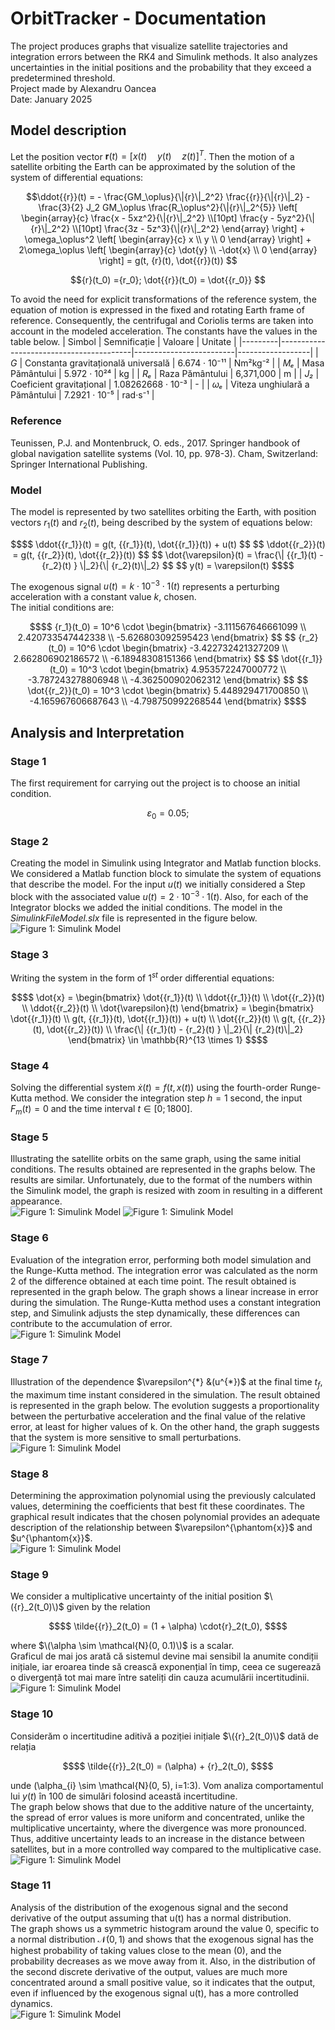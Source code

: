 # OrbitTracker - Documentation
The project produces graphs that visualize satellite trajectories and integration errors between the RK4 and Simulink methods. It also analyzes uncertainties in the initial positions and the probability that they exceed a predetermined threshold. <br>
Project made by Alexandru Oancea <br>
Date: January 2025 <br>

## Model description
Let the position vector $\mathbf{r}(t) = [x(t) \quad y(t) \quad z(t)]^T$. Then the motion of a satellite orbiting the Earth can be approximated by the solution of the system of differential equations:

```math
\ddot{{r}}(t) =
- \frac{GM_\oplus}{\|{r}\|_2^2} \frac{{r}}{\|{r}\|_2}
- \frac{3}{2} J_2 GM_\oplus \frac{R_\oplus^2}{\|{r}\|_2^{5}}
\left[
\begin{array}{c}
    \frac{x - 5xz^2}{\|{r}\|_2^2} \\[10pt]
    \frac{y - 5yz^2}{\|{r}\|_2^2} \\[10pt]
    \frac{3z - 5z^3}{\|{r}\|_2^2}
\end{array}
\right]
+ \omega_\oplus^2 \left[
\begin{array}{c}
   x \\ 
    y \\
    0
\end{array} \right]
+ 2\omega_\oplus 
\left[
\begin{array}{c}
    \dot{y} \\ 
    -\dot{x} \\ 
    0
\end{array} \right] = g(t, {r}(t), \dot{{r}}(t))

```

```math
{r}(t_0) ={r_0}; \dot{{r}}(t_0) = \dot{{r_0}}

```
To avoid the need for explicit transformations of the reference system, the equation of motion is
expressed in the fixed and rotating Earth frame of reference. Consequently, the centrifugal
and Coriolis terms are taken into account in the modeled acceleration. The constants have the values ​​in the table below.
| Simbol  | Semnificație                             | Valoare                 | Unitate          |
|---------|-----------------------------------------|-------------------------|------------------|
| *G*     | Constanta gravitațională universală    | 6.674 · 10⁻¹¹           | Nm²kg⁻²         |
| *Mₑ*    | Masa Pământului                        | 5.972 · 10²⁴            | kg              |
| *Rₑ*    | Raza Pământului                        | 6,371,000               | m               |
| *J₂*    | Coeficient gravitațional               | 1.08262668 · 10⁻³       | -               |
| *ωₑ*    | Viteza unghiulară a Pământului         | 7.2921 · 10⁻⁵           | rad·s⁻¹         |

### Reference
Teunissen, P.J. and Montenbruck, O. eds., 2017. Springer handbook of global navigation satellite
systems (Vol. 10, pp. 978-3). Cham, Switzerland: Springer International Publishing.

### Model
The model is represented by two satellites orbiting the Earth, with position vectors ${r_1}(t)$ and ${r_2}(t)$, being described by the system of equations below:
```math
$$
\ddot{{r_1}}(t) = g(t, {{r_1}}(t), \dot{{r_1}}(t)) + u(t)
$$

$$
\ddot{{r_2}}(t) = g(t, {{r_2}}(t), \dot{{r_2}}(t))
$$

$$
\dot{\varepsilon}(t) = \frac{\| {{r_1}(t) - {r_2}(t) } \|_2}{\| {r_2}(t)\|_2}
$$

$$
y(t) = \varepsilon(t)
$$
```
The exogenous signal $u(t) = k \cdot 10^{-3} \cdot 1(t)$ represents a perturbing acceleration with a constant value $k$, chosen. <br>
The initial conditions are:
```math
$$
{r_1}(t_0) = 10^6 \cdot 
\begin{bmatrix} 
-3.111567646661099 \\ 
2.420733547442338 \\ 
-5.626803092595423 
\end{bmatrix}
$$

$$
{r_2}(t_0) = 10^6 \cdot 
\begin{bmatrix} 
-3.422732421327209 \\ 
2.662806902186572 \\ 
-6.18948308151366 
\end{bmatrix}
$$

$$
\dot{{r_1}}(t_0) = 10^3 \cdot 
\begin{bmatrix} 
4.953572247000772 \\ 
-3.787243278806948 \\ 
-4.362500902062312 
\end{bmatrix}
$$

$$
\dot{{r_2}}(t_0) = 10^3 \cdot 
\begin{bmatrix} 
5.448929471700850 \\ 
-4.165967606687643 \\ 
-4.798750992268544 
\end{bmatrix}
$$
```
## Analysis and Interpretation
### Stage 1
The first requirement for carrying out the project is to choose an initial condition.
```math
\varepsilon_0 = 0.05; 
```
### Stage 2
Creating the model in Simulink using Integrator and Matlab function blocks. We considered a Matlab function block to simulate the system of equations that describe the model. For the input $u(t)$ we initially considered a Step block with the associated value $u(t)=2 \cdot 10^{-3} \cdot 1(t)$. Also, for each of the Integrator blocks we added the initial conditions. The model in the _SimulinkFileModel.slx_ file is represented in the figure below.
![Figure 1: Simulink Model](Figure/msimg1.png)
### Stage 3
Writing the system in the form of $1^{st}$ order differential equations:
```math
$$
\dot{x} =
\begin{bmatrix}
\dot{{r_1}}(t) \\
\ddot{{r_1}}(t) \\
\dot{{r_2}}(t) \\
\ddot{{r_2}}(t) \\
\dot{\varepsilon}(t)
\end{bmatrix}
=
\begin{bmatrix}
\dot{{r_1}}(t) \\
g(t, {{r_1}}(t), \dot{{r_1}}(t)) + u(t) \\
\dot{{r_2}}(t) \\
g(t, {{r_2}}(t), \dot{{r_2}}(t)) \\
\frac{\| {{r_1}(t) - {r_2}(t) } \|_2}{\| {r_2}(t)\|_2}
\end{bmatrix}
\in \mathbb{R}^{13 \times 1}
$$
```
### Stage 4
Solving the differential system $\dot{x}(t) = f(t,x(t))$ using the fourth-order Runge-Kutta method. We consider the integration step $h=1$ second, the input $F_m(t)=0$ and the time interval $t \in [0;1800]$.
### Stage 5
Illustrating the satellite orbits on the same graph, using the same initial conditions. The results obtained are represented in the graphs below. The results are similar. Unfortunately, due to the format of the numbers within the Simulink model, the graph is resized with zoom in resulting in a different appearance. <br>
![Figure 1: Simulink Model](Figure/msimg2.png)
![Figure 1: Simulink Model](Figure/msimg3.png)
### Stage 6
Evaluation of the integration error, performing both model simulation and the Runge-Kutta method. The integration error was calculated as the norm 2 of the difference obtained at each time point. The result obtained is represented in the graph below. The graph shows a linear increase in error during the simulation. The Runge-Kutta method uses a constant integration step, and Simulink adjusts the step dynamically, these differences can contribute to the accumulation of error. <br>
![Figure 1: Simulink Model](Figure/msimg4.png)
### Stage 7
Illustration of the dependence $\varepsilon^{*} &(u^{*})$ at the final time $t_f$, the maximum time instant considered in the simulation. The result obtained is represented in the graph below. The evolution suggests a proportionality between the perturbative acceleration and the final value of the relative error, at least for higher values ​​of k. On the other hand, the graph suggests that the system is more sensitive to small perturbations. <br>
![Figure 1: Simulink Model](Figure/msimg5.png)
### Stage 8
Determining the approximation polynomial using the previously calculated values, determining the coefficients that best fit these coordinates. The graphical result indicates that the chosen polynomial provides an adequate description of the relationship between $\varepsilon^{\phantom{x}}$ and $u^{\phantom{x}}$. <br>
![Figure 1: Simulink Model](Figure/msimg6.png)
### Stage 9
We consider a multiplicative uncertainty of the initial position $\({r}_2(t_0)\)$ given by the relation
```math
$$
\tilde{{r}}_2(t_0) = (1 + \alpha) \cdot{r}_2(t_0),
$$
```
where $\(\alpha \sim \mathcal{N}(0, 0.1)\)$ is a scalar. <br>
Graficul de mai jos arată că sistemul devine mai sensibil la anumite condiții inițiale, iar eroarea tinde să crească exponențial în timp, ceea ce sugerează o divergență tot mai mare între sateliți din cauza acumulării incertitudinii. <br>
![Figure 1: Simulink Model](Figure/msimg7.png)
### Stage 10
Considerăm o incertitudine aditivă a poziției inițiale $\({r}_2(t_0)\)$ dată de relația 
```math
$$
\tilde{{r}}_2(t_0) = (\alpha) + {r}_2(t_0),
$$
```
unde \(\alpha_{i} \sim \mathcal{N}(0, 5), i=1:3\). Vom analiza comportamentul lui $y(t)$ în 100 de simulări folosind această incertitudine. <br>
The graph below shows that due to the additive nature of the uncertainty, the spread of error values ​​is more uniform and concentrated, unlike the multiplicative uncertainty, where the divergence was more pronounced. Thus, additive uncertainty leads to an increase in the distance between satellites, but in a more controlled way compared to the multiplicative case. <br>
![Figure 1: Simulink Model](Figure/msimg8.png)
### Stage 11
Analysis of the distribution of the exogenous signal and the second derivative of the output assuming that u(t) has a normal distribution. <br>
The graph shows us a symmetric histogram around the value 0, specific to a normal distribution $\mathcal{N}(0, 1)$ and shows that the exogenous signal has the highest probability of taking values ​​close to the mean (0), and the probability decreases as we move away from it. Also, in the distribution of the second discrete derivative of the output, values ​​are much more concentrated around a small positive value, so it indicates that the output, even if influenced by the exogenous signal u(t), has a more controlled dynamics. <br>
![Figure 1: Simulink Model](Figure/msimg9.png)
